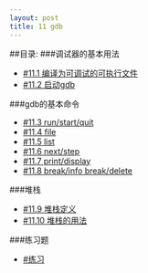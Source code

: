 ```yaml
---
layout: post
title: 11 gdb 
---
```

##目录:
###调试器的基本用法
<ul>
<li> <a href="/post/11/11.1.html">#11.1 编译为可调试的可执行文件</a> </li>
<li> <a href="/post/11/11.2.html">#11.2 启动gdb</a> </li>
</ul>
###gdb的基本命令
<ul>
<li> <a href="/post/11/11.3.html">#11.3 run/start/quit</a> </li>
<li> <a href="/post/11/11.4.html">#11.4 file</a> </li>
<li> <a href="/post/11/11.5.html">#11.5 list</a> </li>
<li> <a href="/post/11/11.6.html">#11.6 next/step</a> </li>
<li> <a href="/post/11/11.7.html">#11.7 print/display</a> </li>
<li> <a href="/post/11/11.8.html">#11.8 break/info break/delete</a> </li>
</ul>
###堆栈
<ul>
<li> <a href="/post/11/11.9.html">#11.9 堆栈定义</a> </li>
<li> <a href="/post/11/11.10.html">#11.10 堆栈的用法</a> </li>
</ul>
###练习题
<ul>
<li> <a href="/post/11/practice11.html">#练习</a> </li>
</ul>

